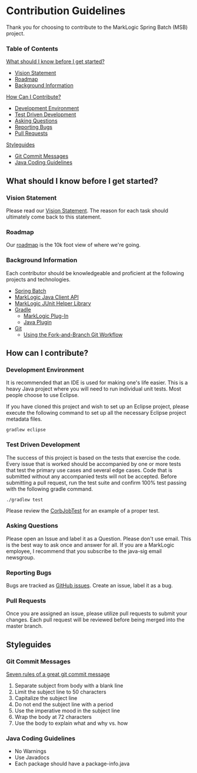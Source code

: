 # Contribution Guidelines

Thank you for choosing to contribute to the MarkLogic Spring Batch (MSB) project.  

### Table of Contents
[What should I know before I get started?](#what-should-i-know-before-i-get-started)
  * [Vision Statement](#vision-statement)
  * [Roadmap](#roadmap)
  * [Background Information](#background-information)

[How Can I Contribute?](#how-can-i-contribute)
  * [Development Environment](#development-environment)
  * [Test Driven Development](#test-driven-development)
  * [Asking Questions](#asking-questions)
  * [Reporting Bugs](#reporting-bugs)
  * [Pull Requests](#pull-requests)

[Styleguides](#styleguides)
  * [Git Commit Messages](#git-commit-messages)
  * [Java Coding Guidelines](#java-coding-guidelines)

## What should I know before I get started?

### Vision Statement
Please read our [Vision Statement](https://github.com/sastafford/marklogic-spring-batch/wiki).  The reason for each task should ultimately come back to this statement. 

### Roadmap
Our [roadmap](https://github.com/sastafford/marklogic-spring-batch/wiki/Roadmap) is the 10k foot view of where we're going. 

### Background Information 
Each contributor should be knowledgeable and proficient at the following projects and technologies. 
* [Spring Batch](http://docs.spring.io/spring-batch/trunk/reference/html/)
* [MarkLogic Java Client API](http://docs.marklogic.com/guide/java)
* [MarkLogic JUnit Helper Library](https://github.com/rjrudin/ml-junit)
* [Gradle](http://www.gradle.org)
  * [MarkLogic Plug-In](https://github.com/rjrudin/ml-gradle)
  * [Java Plugin](https://docs.gradle.org/current/userguide/java_plugin.html)
* [Git](http://git-scm.com/doc)
  * [Using the Fork-and-Branch Git Workflow](http://blog.scottlowe.org/2015/01/27/using-fork-branch-git-workflow/)

## How can I contribute?

### Development Environment
It is recommended that an IDE is used for making one's life easier.  This is a heavy Java project where you will need to run individual unit tests.  Most people choose to use Eclipse.  

If you have cloned this project and wish to set up an Eclipse project, please execute the following command to set up all the necessary Eclipse project metadata files.

````
gradlew eclipse
````

### Test Driven Development
The success of this project is based on the tests that exercise the code.  Every issue that is worked should be accompanied by one or more tests that test the primary use cases and several edge cases.  Code that is submitted without any accompanied tests will not be accepted.  Before submitting a pull request, run the test suite and confirm 100% test passing with the following gradle command.  

````
./gradlew test
````
Please review the [CorbJobTest](src/test/java/com/marklogic/spring/batch/corb/CorbJobTest.java) for an example of a proper test.  

### Asking Questions
Please open an Issue and label it as a Question.  Please don't use email.  This is the best way to ask once and answer for all.  If you are a MarkLogic employee, I recommend that you subscribe to the java-sig email newsgroup.  

### Reporting Bugs
Bugs are tracked as [GitHub issues](https://guides.github.com/features/issues/). Create an issue, label it as a bug.

### Pull Requests
Once you are assigned an issue, please utilize pull requests to submit your changes.  Each pull request will be reviewed before being merged into the master branch.  

## Styleguides

### Git Commit Messages
[Seven rules of a great git commit message](http://chris.beams.io/posts/git-commit/)

1. Separate subject from body with a blank line
1. Limit the subject line to 50 characters
1. Capitalize the subject line
1. Do not end the subject line with a period
1. Use the imperative mood in the subject line
1. Wrap the body at 72 characters
1. Use the body to explain what and why vs. how

### Java Coding Guidelines
 * No Warnings
 * Use Javadocs
 * Each package should have a package-info.java
